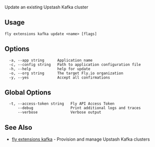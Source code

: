Update an existing Upstash Kafka cluster


## Usage
~~~
fly extensions kafka update <name> [flags]
~~~

## Options

~~~
  -a, --app string      Application name
  -c, --config string   Path to application configuration file
  -h, --help            help for update
  -o, --org string      The target Fly.io organization
  -y, --yes             Accept all confirmations
~~~

## Global Options

~~~
  -t, --access-token string   Fly API Access Token
      --debug                 Print additional logs and traces
      --verbose               Verbose output
~~~

## See Also

* [fly extensions kafka](/docs/flyctl/fly-extensions-kafka/)	 - Provision and manage Upstash Kafka clusters

